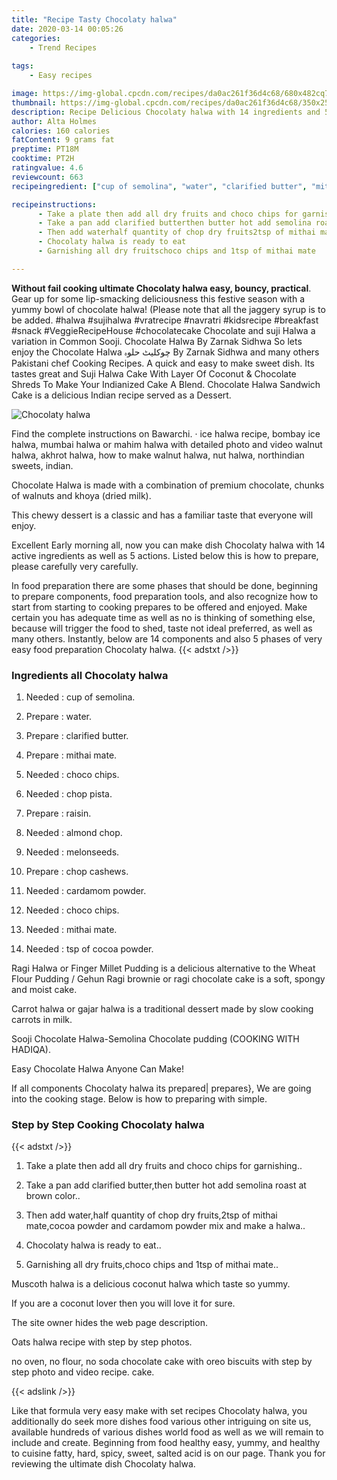 ```yaml
---
title: "Recipe Tasty Chocolaty halwa"
date: 2020-03-14 00:05:26
categories:
    - Trend Recipes
    
tags:
    - Easy recipes

image: https://img-global.cpcdn.com/recipes/da0ac261f36d4c68/680x482cq70/chocolaty-halwa-recipe-main-photo.jpg
thumbnail: https://img-global.cpcdn.com/recipes/da0ac261f36d4c68/350x250cq70/chocolaty-halwa-recipe-main-photo.jpg
description: Recipe Delicious Chocolaty halwa with 14 ingredients and 5 stages of easy cooking.
author: Alta Holmes
calories: 160 calories
fatContent: 9 grams fat
preptime: PT18M
cooktime: PT2H
ratingvalue: 4.6
reviewcount: 663
recipeingredient: ["cup of semolina", "water", "clarified butter", "mithai mate", "choco chips", "chop pista", "raisin", "almond chop", "melonseeds", "chop cashews", "cardamom powder", "choco chips", "mithai mate", "tsp of cocoa powder"]

recipeinstructions: 
      - Take a plate then add all dry fruits and choco chips for garnishing 
      - Take a pan add clarified butterthen butter hot add semolina roast at brown color 
      - Then add waterhalf quantity of chop dry fruits2tsp of mithai matecocoa powder and cardamom powder mix and make a halwa 
      - Chocolaty halwa is ready to eat 
      - Garnishing all dry fruitschoco chips and 1tsp of mithai mate

---
```




**Without fail cooking ultimate Chocolaty halwa easy, bouncy, practical**. Gear up for some lip-smacking deliciousness this festive season with a yummy bowl of chocolate halwa! (Please note that all the jaggery syrup is to be added. #halwa #sujihalwa #vratrecipe #navratri #kidsrecipe #breakfast #snack #VeggieRecipeHouse #chocolatecake Chocolate and suji Halwa a variation in Common Sooji. Chocolate Halwa By Zarnak Sidhwa So lets enjoy the Chocolate Halwa چوکلیٹ حلوہ By Zarnak Sidhwa and many others Pakistani chef Cooking Recipes. A quick and easy to make sweet dish. Its tastes great and Suji Halwa Cake With Layer Of Coconut &amp; Chocolate Shreds To Make Your Indianized Cake A Blend. Chocolate Halwa Sandwich Cake is a delicious Indian recipe served as a Dessert.


![Chocolaty halwa](https://img-global.cpcdn.com/recipes/da0ac261f36d4c68/680x482cq70/chocolaty-halwa-recipe-main-photo.jpg "Chocolaty halwa")



Find the complete instructions on Bawarchi. · ice halwa recipe, bombay ice halwa, mumbai halwa or mahim halwa with detailed photo and video walnut halwa, akhrot halwa, how to make walnut halwa, nut halwa, northindian sweets, indian.

Chocolate Halwa is made with a combination of premium chocolate, chunks of walnuts and khoya (dried milk).

This chewy dessert is a classic and has a familiar taste that everyone will enjoy.


Excellent Early morning all, now you can make dish Chocolaty halwa with 14 active ingredients as well as 5 actions. Listed below this is how to prepare, please carefully very carefully.

In food preparation there are some phases that should be done, beginning to prepare components, food preparation tools, and also recognize how to start from starting to cooking prepares to be offered and enjoyed. Make certain you has adequate time as well as no is thinking of something else, because will trigger the food to shed, taste not ideal preferred, as well as many others. Instantly, below are 14 components and also 5 phases of very easy food preparation Chocolaty halwa.
{{< adstxt />}}

### Ingredients all Chocolaty halwa


1. Needed  : cup of semolina.

1. Prepare  : water.

1. Prepare  : clarified butter.

1. Prepare  : mithai mate.

1. Needed  : choco chips.

1. Needed  : chop pista.

1. Prepare  : raisin.

1. Needed  : almond chop.

1. Needed  : melonseeds.

1. Prepare  : chop cashews.

1. Needed  : cardamom powder.

1. Needed  : choco chips.

1. Needed  : mithai mate.

1. Needed  : tsp of cocoa powder.


Ragi Halwa or Finger Millet Pudding is a delicious alternative to the Wheat Flour Pudding / Gehun Ragi brownie or ragi chocolate cake is a soft, spongy and moist cake.

Carrot halwa or gajar halwa is a traditional dessert made by slow cooking carrots in milk.

Sooji Chocolate Halwa-Semolina Chocolate pudding (COOKING WITH HADIQA).

Easy Chocolate Halwa Anyone Can Make!


If all components Chocolaty halwa its prepared| prepares}, We are going into the cooking stage. Below is how to preparing with simple.

### Step by Step Cooking Chocolaty halwa

{{< adstxt />}}


1. Take a plate then add all dry fruits and choco chips for garnishing..



1. Take a pan add clarified butter,then butter hot add semolina roast at brown color..



1. Then add water,half quantity of chop dry fruits,2tsp of mithai mate,cocoa powder and cardamom powder mix and make a halwa..



1. Chocolaty halwa is ready to eat..



1. Garnishing all dry fruits,choco chips and 1tsp of mithai mate..




Muscoth halwa is a delicious coconut halwa which taste so yummy.

If you are a coconut lover then you will love it for sure.

The site owner hides the web page description.

Oats halwa recipe with step by step photos.

no oven, no flour, no soda chocolate cake with oreo biscuits with step by step photo and video recipe. cake.


{{< adslink />}}

Like that formula very easy make with set recipes Chocolaty halwa, you additionally do seek more dishes food various other intriguing on site us, available hundreds of various dishes world food as well as we will remain to include and create. Beginning from food healthy easy, yummy, and healthy to cuisine fatty, hard, spicy, sweet, salted acid is on our page. Thank you for reviewing the ultimate dish Chocolaty halwa.
